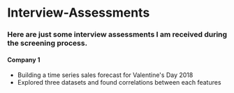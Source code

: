 # Interview-Assessments

### Here are just some interview assessments I am received during the screening process.

#### Company 1
* Building a time series sales forecast for Valentine's Day 2018
* Explored three datasets and found correlations between each features
